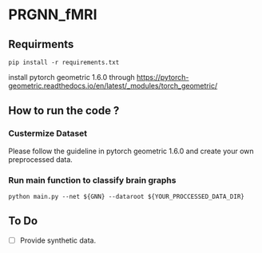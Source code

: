# PRGNN_fMRI

## Requirments 
```
pip install -r requirements.txt
```
install pytorch geometric 1.6.0 through https://pytorch-geometric.readthedocs.io/en/latest/_modules/torch_geometric/

## How to run the code ? 

### Custermize Dataset
Please follow the guideline in pytorch geometric 1.6.0 and create your own preprocessed data. 
### Run main function to classify brain graphs
```
python main.py --net ${GNN} --dataroot ${YOUR_PROCCESSED_DATA_DIR}
```

## To Do
- [ ] Provide synthetic data.
